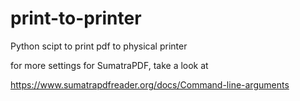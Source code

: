 # print-to-printer
Python scipt to print pdf to physical printer

for more settings for SumatraPDF, take a look at

https://www.sumatrapdfreader.org/docs/Command-line-arguments
